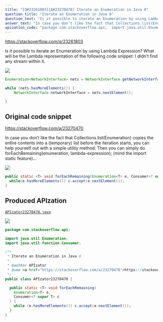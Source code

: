 ```yaml
---
title: "[Q#23261803][A#23270470] Iterate an Enumeration in Java 8"
question_title: "Iterate an Enumeration in Java 8"
question_text: "Is it possible to iterate an Enumeration by using Lambda Expression? What will be the Lambda representation of the following code snippet: I didn't find any stream within it."
answer_text: "In case you don’t like the fact that Collections.list(Enumeration) copies the entire contents into a (temporary) list before the iteration starts, you can help yourself out with a simple utility method: Then you can simply do forEachRemaining(enumeration, lambda-expression); (mind the import static feature)…"
apization_code: "package com.stackoverflow.api;  import java.util.Enumeration; import java.util.function.Consumer;  /**  * Iterate an Enumeration in Java 8  *  * @author APIzator  * @see <a href=\"https://stackoverflow.com/a/23270470\">https://stackoverflow.com/a/23270470</a>  */ public class APIzator23270470 {    public static <T> void forEachRemaining(     Enumeration<T> e,     Consumer<? super T> c   ) {     while (e.hasMoreElements()) c.accept(e.nextElement());   } }"
---
```


https://stackoverflow.com/q/23261803

Is it possible to iterate an Enumeration by using Lambda Expression? What will be the Lambda representation of the following code snippet:
I didn&#x27;t find any stream within it.


<div class="code-logo"><img src="/stackoverflow.png" /></div>

```java
Enumeration<NetworkInterface> nets = NetworkInterface.getNetworkInterfaces();

while (nets.hasMoreElements()) {
    NetworkInterface networkInterface = nets.nextElement();

}
```


## Original code snippet

https://stackoverflow.com/a/23270470

In case you don’t like the fact that Collections.list(Enumeration) copies the entire contents into a (temporary) list before the iteration starts, you can help yourself out with a simple utility method:
Then you can simply do forEachRemaining(enumeration, lambda-expression); (mind the import static feature)…

<div class="code-logo"><img src="/stackoverflow.png" /></div>

```java
public static <T> void forEachRemaining(Enumeration<T> e, Consumer<? super T> c) {
  while(e.hasMoreElements()) c.accept(e.nextElement());
}
```

## Produced APIzation

[`APIzator23270470.java`](https://github.com/pasqualesalza/apization/raw/main/data/search/APIzator23270470.java)

<div class="code-logo"><img src="/apizator.png" /></div>

```java
package com.stackoverflow.api;

import java.util.Enumeration;
import java.util.function.Consumer;

/**
 * Iterate an Enumeration in Java 8
 *
 * @author APIzator
 * @see <a href="https://stackoverflow.com/a/23270470">https://stackoverflow.com/a/23270470</a>
 */
public class APIzator23270470 {

  public static <T> void forEachRemaining(
    Enumeration<T> e,
    Consumer<? super T> c
  ) {
    while (e.hasMoreElements()) c.accept(e.nextElement());
  }
}

```